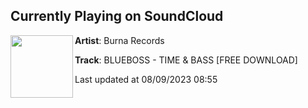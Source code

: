 ## Currently Playing on SoundCloud

[<img align="left" width="100" src="https://i1.sndcdn.com/artworks-4Umz4SPb35Y78ZFB-0Ho6Pg-t500x500.jpg">](https://soundcloud.com/burnarecords/blueboss-time-bass)

**Artist**: Burna Records 

**Track**: BLUEBOSS - TIME & BASS [FREE DOWNLOAD]

Last updated at 08/09/2023 08:55
